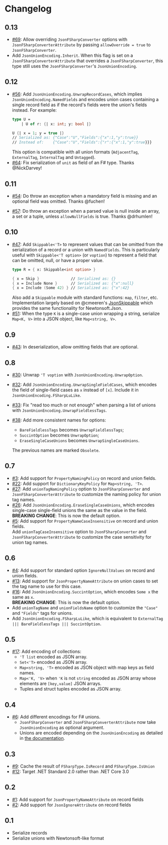 # Changelog

## 0.13

* [#69](https://github.com/Tarmil/FSharp.SystemTextJson/issues/69): Allow overriding `JsonFSharpConverter` options with `JsonFSharpConverterAttribute` by passing `allowOverride = true` to `JsonFSharpConverter`.
* Add `JsonUnionEncoding.Inherit`. When this flag is set on a `JsonFSharpConverterAttribute` that overrides a `JsonFSharpConverter`, this type still uses the `JsonFSharpConverter`'s `JsonUnionEncoding`.

## 0.12

* [#56](https://github.com/Tarmil/FSharp.SystemTextJson/issues/56): Add `JsonUnionEncoding.UnwrapRecordCases`, which implies `JsonUnionEncoding.NamedFields` and encodes union cases containing a single record field as if the record's fields were the union's fields instead. For example:
    ```fsharp
    type U =
        | U of r: {| x: int; y: bool |}

    U {| x = 1; y = true |}
    // Serialized as: {"Case":"U","Fields":{"x":1,"y":true}}
    // Instead of:    {"Case":"U","Fields":{"r":{"x":1,"y":true}}}
    ```
    This option is compatible with all union formats (`AdjacentTag`, `ExternalTag`, `InternalTag` and `Untagged`).
* [#64](https://github.com/Tarmil/FSharp.SystemTextJson/issues/64): Fix serialization of `unit` as field of an F# type. Thanks @NickDarvey!

## 0.11

* [#54](https://github.com/Tarmil/FSharp.SystemTextJson/issues/54): Do throw an exception when a mandatory field is missing and an optional field was omitted. Thanks @fuchen!

* [#57](https://github.com/Tarmil/FSharp.SystemTextJson/issues/57): Do throw an exception when a parsed value is null inside an array, a set or a tuple, unless `allowNullFields` is true. Thanks @drhumlen!

## 0.10

* [#47](https://github.com/Tarmil/FSharp.SystemTextJson/issues/47): Add `Skippable<'T>` to represent values that can be omitted from the serialization of a record or a union with `NamedFields`. This is particularly useful with `Skippable<'T option>` (or `voption`) to represent a field that can be omitted, null, or have a proper value.
    ```fsharp
    type R = { x: Skippable<int option> }

    { x = Skip }              // Serialized as: {}
    { x = Include None }      // Serialized as: {"x":null}
    { x = Include (Some 42) } // Serialized as: {"x":42}
    ```
    Also add a `Skippable` module with standard functions: `map`, `filter`, etc. Implementation largely based on @cmeeren's [JsonSkippable](https://github.com/cmeeren/FSharp.JsonSkippable/blob/master/src/FSharp.JsonSkippable/Skippable.fs) which provides the same functionality for Newtonsoft.Json.
* [#51](https://github.com/Tarmil/FSharp.SystemTextJson/issues/51): When the type `K` is a single-case union wrapping a string, serialize `Map<K, V>` into a JSON object, like `Map<string, V>`.

## 0.9

* [#43](https://github.com/Tarmil/FSharp.SystemTextJson/issues/43): In deserialization, allow omitting fields that are optional.

## 0.8

* [#30](https://github.com/Tarmil/FSharp.SystemTextJson/issues/30): Unwrap `'T voption` with `JsonUnionEncoding.UnwrapOption`.
* [#32](https://github.com/Tarmil/FSharp.SystemTextJson/issues/32): Add `JsonUnionEncoding.UnwrapSingleFieldCases`, which encodes the field of single-field cases as `x` instead of `[x]`. Include it in `JsonUnionEncoding.FSharpLuLike`.
* [#33](https://github.com/Tarmil/FSharp.SystemTextJson/issues/33): Fix "read too much or not enough" when parsing a list of unions with `JsonUnionEncoding.UnwrapFieldlessTags`.
* [#38](https://github.com/Tarmil/FSharp.SystemTextJson/issues/38): Add more consistent names for options:
    * `BareFieldlessTags` becomes `UnwrapFieldlessTags`;
    * `SuccintOption` becomes `UnwrapOption`;
    * `EraseSingleCaseUnions` becomes `UnwrapSingleCaseUnions`.

    The previous names are marked `Obsolete`.

## 0.7

* [#3](https://github.com/tarmil/FSharp.SystemTextJson/issues/3): Add support for `PropertyNamingPolicy` on record and union fields.
* [#22](https://github.com/tarmil/FSharp.SystemTextJson/issues/22): Add support for `DictionaryKeyPolicy` for `Map<string, 'T>`.
* [#27](https://github.com/tarmil/FSharp.SystemTextJson/issues/27): Add `unionTagNamingPolicy` option to `JsonFSharpConverter` and `JsonFSharpConverterAttribute` to customize the naming policy for union tag names.
* [#26](https://github.com/tarmil/FSharp.SystemTextJson/issues/26): Add `JsonUnionEncoding.EraseSingleCaseUnions`, which encodes single-case single-field unions the same as the value in the field.  
    **BREAKING CHANGE**: This is now the default option.
* [#5](https://github.com/tarmil/FSharp.SystemTextJson/issues/5): Add support for `PropertyNameCaseInsensitive` on record and union fields.  
    Add `unionTagCaseInsensitive` option to `JsonFSharpConverter` and `JsonFSharpConverterAttribute` to customize the case sensitivity for union tag names.

## 0.6

* [#4](https://github.com/tarmil/FSharp.SystemTextJson/issues/4): Add support for standard option `IgnoreNullValues` on record and union fields.
* [#13](https://github.com/tarmil/FSharp.SystemTextJson/issues/14): Add support for `JsonPropertyNameAttribute` on union cases to set the tag name to use for this case.
* [#16](https://github.com/tarmil/FSharp.SystemTextJson/issues/16): Add `JsonUnionEncoding.SuccintOption`, which encodes `Some x` the same as `x`.  
    **BREAKING CHANGE**: This is now the default option.
* Add `unionTagName` and `unionFieldsName` option to customize the `"Case"` and `"Fields"` tags for unions.
* Add `JsonUnionEncoding.FSharpLuLike`, which is equivalent to `ExternalTag ||| BareFieldlessTags ||| SuccintOption`.

## 0.5

* [#17](https://github.com/tarmil/FSharp.SystemTextJson/issues/17): Add encoding of collections:
    * `'T list` encoded as JSON array.
    * `Set<'T>` encoded as JSON array.
    * `Map<string, 'T>` encoded as JSON object with map keys as field names.
    * `Map<'K, 'V>` when `'K` is not `string` encoded as JSON array whose elements are `[key,value]` JSON arrays.
    * Tuples and struct tuples encoded as JSON array.

## 0.4

* [#6](https://github.com/tarmil/FSharp.SystemTextJson/issues/6): Add different encodings for F# unions.
    * `JsonFSharpConverter` and `JsonFSharpConverterAttribute` now take `JsonUnionEncoding` as optional argument.
    * Unions are encoded depending on the `JsonUnionEncoding` as detailed in [the documentation](README.md#unions).

## 0.3

* [#9](https://github.com/tarmil/FSharp.SystemTextJson/issues/9): Cache the result of `FSharpType.IsRecord` and `FSharpType.IsUnion`
* [#12](https://github.com/tarmil/FSharp.SystemTextJson/issues/12): Target .NET Standard 2.0 rather than .NET Core 3.0

## 0.2

* [#1](https://github.com/tarmil/FSharp.SystemTextJson/issues/1): Add support for `JsonPropertyNameAttribute` on record fields
* [#2](https://github.com/tarmil/FSharp.SystemTextJson/issues/2): Add support for `JsonIgnoreAttribute` on record fields

## 0.1

* Serialize records
* Serialize unions with Newtonsoft-like format
